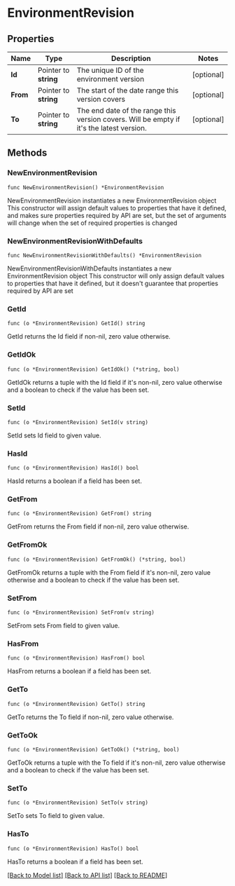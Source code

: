 # EnvironmentRevision

## Properties

Name | Type | Description | Notes
------------ | ------------- | ------------- | -------------
**Id** | Pointer to **string** | The unique ID of the environment version | [optional] 
**From** | Pointer to **string** | The start of the date range this version covers | [optional] 
**To** | Pointer to **string** | The end date of the range this version covers. Will be empty if it&#39;s the latest version. | [optional] 

## Methods

### NewEnvironmentRevision

`func NewEnvironmentRevision() *EnvironmentRevision`

NewEnvironmentRevision instantiates a new EnvironmentRevision object
This constructor will assign default values to properties that have it defined,
and makes sure properties required by API are set, but the set of arguments
will change when the set of required properties is changed

### NewEnvironmentRevisionWithDefaults

`func NewEnvironmentRevisionWithDefaults() *EnvironmentRevision`

NewEnvironmentRevisionWithDefaults instantiates a new EnvironmentRevision object
This constructor will only assign default values to properties that have it defined,
but it doesn't guarantee that properties required by API are set

### GetId

`func (o *EnvironmentRevision) GetId() string`

GetId returns the Id field if non-nil, zero value otherwise.

### GetIdOk

`func (o *EnvironmentRevision) GetIdOk() (*string, bool)`

GetIdOk returns a tuple with the Id field if it's non-nil, zero value otherwise
and a boolean to check if the value has been set.

### SetId

`func (o *EnvironmentRevision) SetId(v string)`

SetId sets Id field to given value.

### HasId

`func (o *EnvironmentRevision) HasId() bool`

HasId returns a boolean if a field has been set.

### GetFrom

`func (o *EnvironmentRevision) GetFrom() string`

GetFrom returns the From field if non-nil, zero value otherwise.

### GetFromOk

`func (o *EnvironmentRevision) GetFromOk() (*string, bool)`

GetFromOk returns a tuple with the From field if it's non-nil, zero value otherwise
and a boolean to check if the value has been set.

### SetFrom

`func (o *EnvironmentRevision) SetFrom(v string)`

SetFrom sets From field to given value.

### HasFrom

`func (o *EnvironmentRevision) HasFrom() bool`

HasFrom returns a boolean if a field has been set.

### GetTo

`func (o *EnvironmentRevision) GetTo() string`

GetTo returns the To field if non-nil, zero value otherwise.

### GetToOk

`func (o *EnvironmentRevision) GetToOk() (*string, bool)`

GetToOk returns a tuple with the To field if it's non-nil, zero value otherwise
and a boolean to check if the value has been set.

### SetTo

`func (o *EnvironmentRevision) SetTo(v string)`

SetTo sets To field to given value.

### HasTo

`func (o *EnvironmentRevision) HasTo() bool`

HasTo returns a boolean if a field has been set.


[[Back to Model list]](../README.md#documentation-for-models) [[Back to API list]](../README.md#documentation-for-api-endpoints) [[Back to README]](../README.md)


